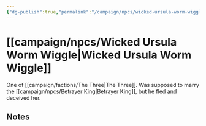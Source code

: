 ```yaml
---
{"dg-publish":true,"permalink":"/campaign/npcs/wicked-ursula-worm-wiggle/","tags":["character","npc"]}
---
```


# [[campaign/npcs/Wicked Ursula Worm Wiggle\|Wicked Ursula Worm Wiggle]]
One of [[campaign/factions/The Three\|The Three]]. Was supposed to marry the [[campaign/npcs/Betrayer King\|Betrayer King]], but he fled and deceived her.

## Notes 